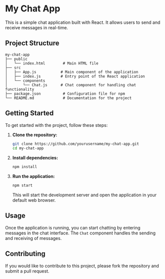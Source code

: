 # My Chat App

This is a simple chat application built with React. It allows users to send and receive messages in real-time.

## Project Structure

```
my-chat-app
├── public
│   └── index.html        # Main HTML file
├── src
│   ├── App.js           # Main component of the application
│   ├── index.js         # Entry point of the React application
│   └── components
│       └── Chat.js      # Chat component for handling chat functionality
├── package.json          # Configuration file for npm
└── README.md             # Documentation for the project
```

## Getting Started

To get started with the project, follow these steps:

1. **Clone the repository:**

   ```bash
   git clone https://github.com/yourusername/my-chat-app.git
   cd my-chat-app
   ```

2. **Install dependencies:**

   ```bash
   npm install
   ```

3. **Run the application:**

   ```bash
   npm start
   ```

   This will start the development server and open the application in your default web browser.

## Usage

Once the application is running, you can start chatting by entering messages in the chat interface. The `Chat` component handles the sending and receiving of messages.

## Contributing

If you would like to contribute to this project, please fork the repository and submit a pull request.
